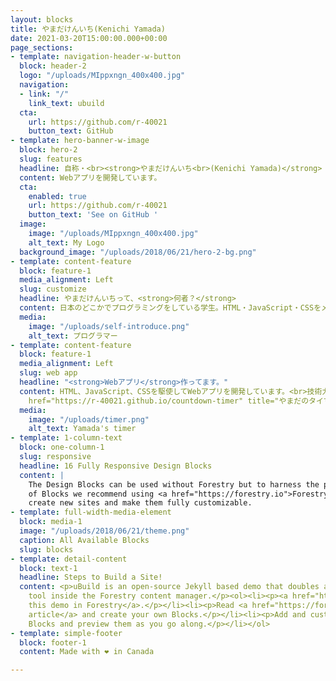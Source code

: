 ```yaml
---
layout: blocks
title: やまだけんいち(Kenichi Yamada)
date: 2021-03-20T15:00:00.000+00:00
page_sections:
- template: navigation-header-w-button
  block: header-2
  logo: "/uploads/MIppxngn_400x400.jpg"
  navigation:
  - link: "/"
    link_text: ubuild
  cta:
    url: https://github.com/r-40021
    button_text: GitHub
- template: hero-banner-w-image
  block: hero-2
  slug: features
  headline: 自称・<br><strong>やまだけんいち<br>(Kenichi Yamada)</strong>
  content: Webアプリを開発しています。
  cta:
    enabled: true
    url: https://github.com/r-40021
    button_text: 'See on GitHub '
  image:
    image: "/uploads/MIppxngn_400x400.jpg"
    alt_text: My Logo
  background_image: "/uploads/2018/06/21/hero-2-bg.png"
- template: content-feature
  block: feature-1
  media_alignment: Left
  slug: customize
  headline: やまだけんいちって、<strong>何者？</strong>
  content: 日本のどこかでプログラミングをしている学生。HTML・JavaScript・CSSをメインに使っていますが、Pythonも少しならできます。<br>技術力は大したことないですが、使いやすいものを作っていきたいです。
  media:
    image: "/uploads/self-introduce.png"
    alt_text: プログラマー
- template: content-feature
  block: feature-1
  media_alignment: Left
  slug: web app
  headline: "<strong>Webアプリ</strong>作ってます。"
  content: HTML、JavaScript、CSSを駆使してWebアプリを開発しています。<br>技術力はそれほど高くはありませんが、「使いやすさ」を重点を置いています。<br>画像は、私が最初に作ったアプリ「<a
    href="https://r-40021.github.io/countdown-timer" title="やまだのタイマー">やまだのタイマー</a>」
  media:
    image: "/uploads/timer.png"
    alt_text: Yamada's timer
- template: 1-column-text
  block: one-column-1
  slug: responsive
  headline: 16 Fully Responsive Design Blocks
  content: |
    The Design Blocks can be used without Forestry but to harness the power
    of Blocks we recommend using <a href="https://forestry.io">Forestry</a>. Once the site is imported you can immediately
    create new sites and make them fully customizable.
- template: full-width-media-element
  block: media-1
  image: "/uploads/2018/06/21/theme.png"
  caption: All Available Blocks
  slug: blocks
- template: detail-content
  block: text-1
  headline: Steps to Build a Site!
  content: <p>uBuild is an open-source Jekyll based demo that doubles as a builder
    tool inside the Forestry content manager.</p><ol><li><p><a href="https://app.forestry.io/quick-start?repo=forestryio/ubuild-jekyll&provider=github&engine=jekyll">Import
    this demo in Forestry</a>.</p></li><li><p>Read <a href="https://forestry.io/blog/ubuild-a-new-theme-for-static-sites-using-blocks/">our
    article</a> and create your own Blocks.</p></li><li><p>Add and customize the available
    Blocks and preview them as you go along.</p></li></ol>
- template: simple-footer
  block: footer-1
  content: Made with ❤︎ in Canada

---
```

